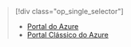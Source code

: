 > [!div class="op_single_selector"]
> * [Portal do Azure](../articles/storage/storage-enable-and-view-metrics.md)
> * [Portal Clássico do Azure](../articles/storage/storage-enable-and-view-metrics-classic-portal.md)
> 
> 



<!--HONumber=Feb17_HO3-->


